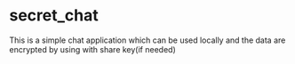 # secret_chat
This is a simple chat application which can be used locally and the data are encrypted by using with share key(if needed)
